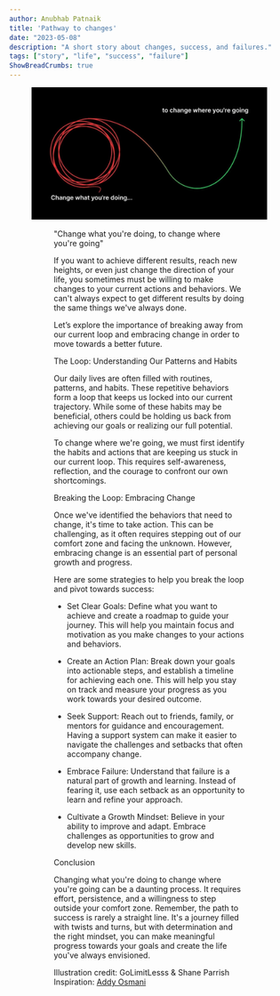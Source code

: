 ```yaml
---
author: Anubhab Patnaik
title: 'Pathway to changes'
date: "2023-05-08"
description: "A short story about changes, success, and failures."
tags: ["story", "life", "success", "failure"]
ShowBreadCrumbs: true 
---
```

 <figure>
  <img src='/assets/img/change/change.jpeg' alt='change'>
 <figure>

"Change what you're doing, to change where you're going"

If you want to achieve different results, reach new heights, or even just change the direction of your life, you sometimes must be willing to make changes to your current actions and behaviors. We can't always expect to get different results by doing the same things we've always done.

Let’s explore the importance of breaking away from our current loop and embracing change in order to move towards a better future.

The Loop: Understanding Our Patterns and Habits

Our daily lives are often filled with routines, patterns, and habits. These repetitive behaviors form a loop that keeps us locked into our current trajectory. While some of these habits may be beneficial, others could be holding us back from achieving our goals or realizing our full potential.

To change where we're going, we must first identify the habits and actions that are keeping us stuck in our current loop. This requires self-awareness, reflection, and the courage to confront our own shortcomings.

Breaking the Loop: Embracing Change

Once we've identified the behaviors that need to change, it's time to take action. This can be challenging, as it often requires stepping out of our comfort zone and facing the unknown. However, embracing change is an essential part of personal growth and progress.

Here are some strategies to help you break the loop and pivot towards success:

- Set Clear Goals: Define what you want to achieve and create a roadmap to guide your journey. This will help you maintain focus and motivation as you make changes to your actions and behaviors.

- Create an Action Plan: Break down your goals into actionable steps, and establish a timeline for achieving each one. This will help you stay on track and measure your progress as you work towards your desired outcome.

- Seek Support: Reach out to friends, family, or mentors for guidance and encouragement. Having a support system can make it easier to navigate the challenges and setbacks that often accompany change.

- Embrace Failure: Understand that failure is a natural part of growth and learning. Instead of fearing it, use each setback as an opportunity to learn and refine your approach.

- Cultivate a Growth Mindset: Believe in your ability to improve and adapt. Embrace challenges as opportunities to grow and develop new skills.

Conclusion

Changing what you're doing to change where you're going can be a daunting process. It requires effort, persistence, and a willingness to step outside your comfort zone. Remember, the path to success is rarely a straight line. It's a journey filled with twists and turns, but with determination and the right mindset, you can make meaningful progress towards your goals and create the life you've always envisioned.

Illustration credit: GoLimitLesss & Shane Parrish
Inspiration: [Addy Osmani](https://www.linkedin.com/in/addyosmani?miniProfileUrn=urn%3Ali%3Afs_miniProfile%3AACoAAAGXfeABZZsHYLPYGlkS7eoFikrNAYkiEHg&lipi=urn%3Ali%3Apage%3Ad_flagship3_profile_view_base_recent_activity_content_view%3BrI20OzCjTDK8cNizr%2B8pxw%3D%3D)
